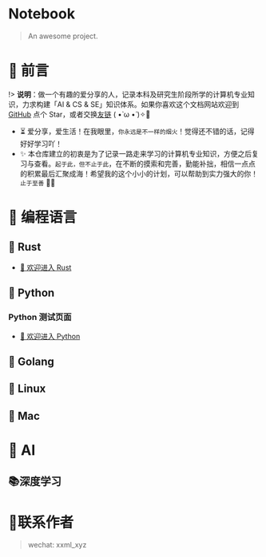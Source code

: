 # Notebook

> An awesome project.

# 🎨 前言

!> <b>说明</b>：做一个有趣的爱分享的人，记录本科及研究生阶段所学的计算机专业知识，力求构建「AI & CS & SE」知识体系。如果你喜欢这个文档网站欢迎到 [GitHub](https://github.com/etmorefish/Notebook) 点个 Star，或者交换[友链](#) ( •̀ ω •́ )✧🔑

- ⏳ 爱分享，爱生活！在我眼里，`你永远是不一样的烟火`！觉得还不错的话，记得好好学习吖！
- ✨ 本仓库建立的初衷是为了记录一路走来学习的计算机专业知识，方便之后复习与查看。`起于此，但不止于此`，在不断的摸索和完善，勤能补拙，相信一点点的积累最后汇聚成海！希望我的这个小小的计划，可以帮助到实力强大的你！`止于至善` 🧡🧡

# 🍵 编程语言

## 🦀 Rust

- [👒 欢迎进入 Rust](/Rust/) 

## 🐍 Python

### Python 测试页面

- [👒 欢迎进入 Python](/Python/) 

## 🐹 Golang

## 🐧 Linux

## 🍎 Mac

# 🤖 AI

## 📚深度学习

# 📱联系作者
> wechat: xxml_xyz